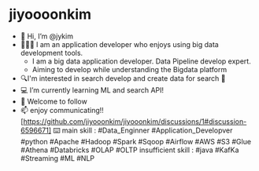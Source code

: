 # jiyoooonkim
- 👋 Hi, I’m @jykim
- 👩🏻‍💻 I am an application developer who enjoys using big data development tools.
  - I am a big data application developer. Data Pipeline develop expert.
  - Aiming to develop while understanding the Bigdata platform
- 🔍I'm interested in search develop and create data for search 🔎
- 💻 I’m currently learning ML and search API!
- 📡 Welcome to follow
- 📫 enjoy communicating!![https://github.com/jiyooonkim/jiyooonkim/discussions/1#discussion-6596671] ⌨️
main skill : #Data_Enginner #Application_Developver #python #Apache #Hadoop #Spark #Sqoop #Airflow #AWS #S3 #Glue #Athena #Databricks #OLAP #OLTP
insufficient skill : #java #KafKa #Streaming #ML #NLP 

<!---
jykim9234/jykim9234 is a ✨ special ✨ repository because its `README.md` (this file) appears on your GitHub profile.
You can click the Preview link to take a look at your changes.
--->
